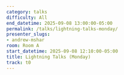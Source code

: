 ```yaml
---
category: talks
difficulty: All
end_datetime: 2025-09-08 13:00:00-05:00
permalink: /talks/lightning-talks-monday/
presenter_slugs:
- andrew-mshar
room: Room A
start_datetime: 2025-09-08 12:10:00-05:00
title: Lightning Talks (Monday)
track: t0
---
```

